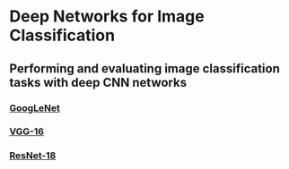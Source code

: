 # Deep Networks for Image Classification

## Performing and evaluating image classification tasks with deep CNN networks

### [GoogLeNet]()

### [VGG-16]()

### [ResNet-18]()